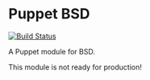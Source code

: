 # Puppet BSD

[![Build Status](https://travis-ci.org/puppetlabs-operations/puppet-bsd.png)](https://travis-ci.org/puppetlabs-operations/puppet-bsd)

A Puppet module for BSD.

This module is not ready for production!

